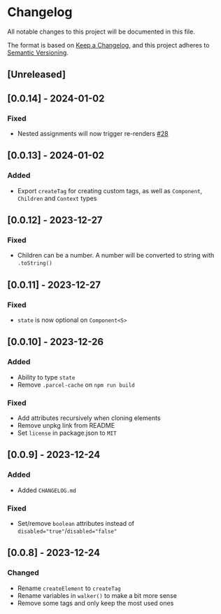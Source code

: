 # Changelog

All notable changes to this project will be documented in this file.

The format is based on [Keep a Changelog](https://keepachangelog.com/en/1.0.0/),
and this project adheres to [Semantic Versioning](https://semver.org/spec/v2.0.0.html).

## [Unreleased]

## [0.0.14] - 2024-01-02

### Fixed

- Nested assignments will now trigger re-renders [#28](https://github.com/tentjs/tent/pull/28)

## [0.0.13] - 2024-01-02

### Added

- Export `createTag` for creating custom tags, as well as `Component`, `Children` and `Context` types

## [0.0.12] - 2023-12-27

### Fixed

- Children can be a number. A number will be converted to string with `.toString()`

## [0.0.11] - 2023-12-27

### Fixed

- `state` is now optional on `Component<S>`

## [0.0.10] - 2023-12-26

### Added

- Ability to type `state`
- Remove `.parcel-cache` on `npm run build`

### Fixed

- Add attributes recursively when cloning elements
- Remove unpkg link from README
- Set `license` in package.json to `MIT`

## [0.0.9] - 2023-12-24

### Added

- Added `CHANGELOG.md`

### Fixed

- Set/remove `boolean` attributes instead of `disabled="true"`/`disabled="false"`

## [0.0.8] - 2023-12-24

### Changed

- Rename `createElement` to `createTag`
- Rename variables in `walker()` to make a bit more sense
- Remove some tags and only keep the most used ones
